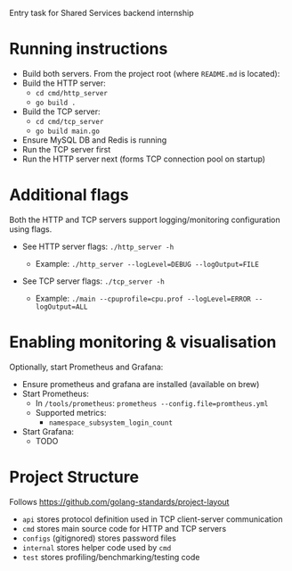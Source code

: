 Entry task for Shared Services backend internship

# Running instructions
- Build both servers. From the project root (where `README.md` is located):
- Build the HTTP server:
    - `cd cmd/http_server`
    - `go build .`
- Build the TCP server:
    - `cd cmd/tcp_server`
    - `go build main.go`
- Ensure MySQL DB and Redis is running
- Run the TCP server first
- Run the HTTP server next (forms TCP connection pool on startup)

# Additional flags
Both the HTTP and TCP servers support logging/monitoring configuration using
flags.
- See HTTP server flags: `./http_server -h`
    - Example: `./http_server --logLevel=DEBUG --logOutput=FILE`
    

- See TCP server flags: `./tcp_server -h`
    - Example: `./main --cpuprofile=cpu.prof --logLevel=ERROR --logOutput=ALL`

# Enabling monitoring & visualisation
Optionally, start Prometheus and Grafana:
- Ensure prometheus and grafana are installed (available on brew)
- Start Prometheus:
  - In `/tools/prometheus`: `prometheus --config.file=promtheus.yml`
  - Supported metrics:
    - `namespace_subsystem_login_count`
- Start Grafana:
  - TODO

# Project Structure
Follows https://github.com/golang-standards/project-layout
- `api` stores protocol definition used in TCP client-server communication
- `cmd` stores main source code for HTTP and TCP servers
- `configs` (gitignored) stores password files
- `internal` stores helper code used by `cmd`
- `test` stores profiling/benchmarking/testing code